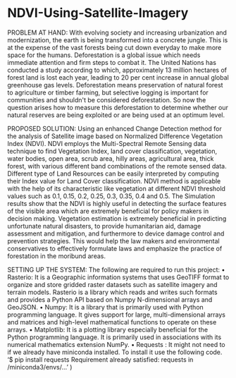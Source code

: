 # NDVI-Using-Satellite-Imagery

PROBLEM AT HAND:
With evolving society and increasing urbanization and modernization, the earth is being transformed into a concrete jungle. 
This is at the expense of the vast forests being cut down everyday to make more space for the humans. 
Deforestation is a global issue which needs immediate attention and firm steps to combat it. The United Nations has conducted a study according to which, approximately 13 million hectares of forest land is lost each year, leading to 20 per cent increase in annual global greenhouse gas levels. 
Deforestation means preservation of natural forest to agriculture or timber farming, but selective logging is important for communities and shouldn't be considered deforestation. So now the question arises how to measure this deforestation to determine whether our natural reserves are being exploited or are being used at an optimum level. 

PROPOSED SOLUTION:
Using an enhanced Change Detection method for the analysis of Satellite image based on Normalized Difference Vegetation Index (NDVI). NDVI employs the Multi-Spectral Remote Sensing data technique to find Vegetation Index, land cover classification, vegetation, water bodies, open area, scrub area, hilly areas, agricultural area, thick forest, with various different band combinations of the remote sensed data.
Different type of Land Resources can be easily interpreted by computing their Index value for Land Cover classification. NDVI method is applicable with the help of its characteristic like vegetation at different NDVI threshold values such as 0.1, 0.15, 0.2, 0.25, 0.3, 0.35, 0.4 and 0.5. The Simulation results show that the NDVI is highly useful in detecting the surface features of the visible area which are extremely beneficial for policy makers in decision making. Vegetation estimation is extremely beneficial in predicting unfortunate natural disasters, to provide humanitarian aid, damage assessment and mitigation, and furthermore to device damage control and prevention strategies. This would help the law makers and environmental conservatives  to effectively formulate laws and emphasize the practice of forestation  in the moribund areas.

SETTING UP THE SYSTEM:
The following are required to run this project:
•	Rasterio:  It is a Geographic information systems that uses GeoTIFF format to organize and store gridded raster datasets such as satellite imagery and terrain models. Rasterio is a library which reads and writes such formats and provides a Python API based on Numpy N-dimensional arrays and GeoJSON.
•	Numpy: It is a library that is primarily used with Python programming language. It gives support for large, multi-dimensional arrays and matrices and high-level mathematical functions to operate on these arrays.
•	Matplotlib: It is a plotting library especially beneficial for the Python programming language. It is primarily used in associations with its numerical mathematics extension NumPy.
•	Requests : It might not need to if we already have miniconda installed. To install it use the following code. ‘$ pip install requests Requirement already satisfied: requests in /miniconda3/envs/…’ )
